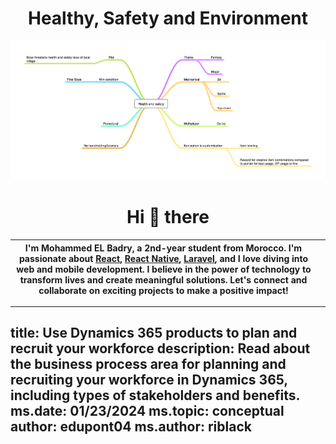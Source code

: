  <h1 align="center">Healthy, Safety and Environment </h1>
 
![mindmap](https://raw.githubusercontent.com/gamemash/health-and-safety/master/documentation/mindmap.png "mindmap")


 <h1 align="center">Hi 👋 there</h1>

| I'm Mohammed EL Badry, a 2nd-year student from Morocco. I'm passionate about [React](https://github.com/facebook/react), [React Native](https://github.com/facebook/react-native), [Laravel](https://laravel.com/), and I love diving into web and mobile development. I believe in the power of technology to transform lives and create meaningful solutions. Let's connect and collaborate on exciting projects to make a positive impact! | | 
| --------------------------------------------------------------------------------------------------------------------------------------------------------------------------------------------------------------------------------------------------------------------------------------------------------------------------------------------------------------------------------------------------------------------------------------------- | -------------------------------------------------------------- |

---
title: Use Dynamics 365 products to plan and recruit your workforce
description: Read about the business process area for planning and recruiting your workforce in Dynamics 365, including types of stakeholders and benefits.
ms.date: 01/23/2024
ms.topic: conceptual
author: edupont04
ms.author: riblack
---
